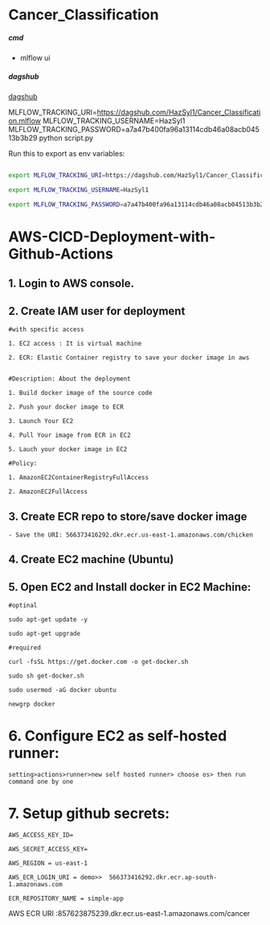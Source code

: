 # Cancer_Classification

##### cmd
- mlflow ui

##### dagshub
[dagshub](https://dagshub.com/)

MLFLOW_TRACKING_URI=https://dagshub.com/HazSyl1/Cancer_Classification.mlflow
MLFLOW_TRACKING_USERNAME=HazSyl1
MLFLOW_TRACKING_PASSWORD=a7a47b400fa96a13114cdb46a08acb04513b3b29
python script.py

Run this to export as env variables:

```bash

export MLFLOW_TRACKING_URI=https://dagshub.com/HazSyl1/Cancer_Classification.mlflow

export MLFLOW_TRACKING_USERNAME=HazSyl1

export MLFLOW_TRACKING_PASSWORD=a7a47b400fa96a13114cdb46a08acb04513b3b29
```



# AWS-CICD-Deployment-with-Github-Actions

## 1. Login to AWS console.

## 2. Create IAM user for deployment

	#with specific access

	1. EC2 access : It is virtual machine

	2. ECR: Elastic Container registry to save your docker image in aws


	#Description: About the deployment

	1. Build docker image of the source code

	2. Push your docker image to ECR

	3. Launch Your EC2 

	4. Pull Your image from ECR in EC2

	5. Lauch your docker image in EC2

	#Policy:

	1. AmazonEC2ContainerRegistryFullAccess

	2. AmazonEC2FullAccess

	
## 3. Create ECR repo to store/save docker image
    - Save the URI: 566373416292.dkr.ecr.us-east-1.amazonaws.com/chicken

	
## 4. Create EC2 machine (Ubuntu) 

## 5. Open EC2 and Install docker in EC2 Machine:
	
	
	#optinal

	sudo apt-get update -y

	sudo apt-get upgrade
	
	#required

	curl -fsSL https://get.docker.com -o get-docker.sh

	sudo sh get-docker.sh

	sudo usermod -aG docker ubuntu

	newgrp docker
	
# 6. Configure EC2 as self-hosted runner:
    setting>actions>runner>new self hosted runner> choose os> then run command one by one


# 7. Setup github secrets:

    AWS_ACCESS_KEY_ID=

    AWS_SECRET_ACCESS_KEY=

    AWS_REGION = us-east-1

    AWS_ECR_LOGIN_URI = demo>>  566373416292.dkr.ecr.ap-south-1.amazonaws.com

    ECR_REPOSITORY_NAME = simple-app


AWS
ECR URI :857623875239.dkr.ecr.us-east-1.amazonaws.com/cancer